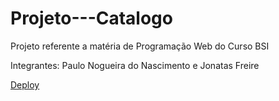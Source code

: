 # Projeto---Catalogo

<p>Projeto referente a matéria de Programação Web do Curso BSI</p>
<p>Integrantes: Paulo Nogueira do Nascimento e Jonatas Freire</p>
<a href="https://pnn99.github.io/Projeto---Catalogo/">Deploy</a>

